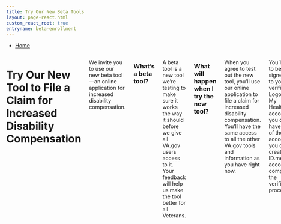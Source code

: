 ```yaml
---
title: Try Our New Beta Tools
layout: page-react.html
custom_react_root: true
entryname: beta-enrollment
---
```

  <nav class="va-nav-breadcrumbs">
    <ul class="row va-nav-breadcrumbs-list" role="menubar" aria-label="Primary">
      <li><a href="/">Home</a></li>
    </ul>
  </nav>

<div class="row">
<div class="columns usa-width-two-thirds medium-8">

# Try Our New Tool to File a Claim for Increased Disability Compensation

<div itemprop="description"  class="va-introtext">

We invite you to use our new beta tool—an online application for increased disability compensation.

</div>

### What’s a beta tool?

A beta tool is a new tool we’re testing to make sure it works the way it should before we give all VA.gov users access to it. Your feedback will help us make the tool better for all Veterans.

### What will happen when I try the new tool?

When you agree to test out the new tool, you’ll use our online application to file a claim for increased disability compensation. You’ll have the same access to all the other VA.gov tools and information as you have right now.

You’ll need to be signed in to your verified DS Logon or My HealtheVet account. If you don’t have one of these accounts, you can create an ID.me account to complete the verification process.

Use the beta tool to file a claim for increased disability compensation.
<br>

<div id="react-root"></div>

<br>

</div>
</div>
